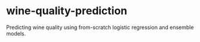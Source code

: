 # wine-quality-prediction
Predicting wine quality using from-scratch logistic regression and ensemble models.
